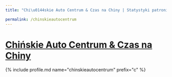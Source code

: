 ```yaml
---
title: "Chi\u0144skie Auto Centrum & Czas na Chiny | Statystyki patronite.pl | Patromierz"

permalink: /chinskieautocentrum
---
```


# [Chińskie Auto Centrum & Czas na Chiny](https://patronite.pl/chinskieautocentrum)

{% include profile.md name="chinskieautocentrum" prefix="c" %}
